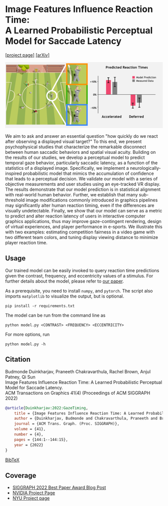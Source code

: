 # Image Features Influence Reaction Time:<br/>A Learned Probabilistic Perceptual Model for Saccade Latency

[\[project page\]](https://budmonde.com/projects/gaze-timing) [\[arXiv\]](https://arxiv.org/abs/2205.02437)

![](docs/teaser.png)

We aim to ask and answer an essential question "how quickly do we react after observing a displayed visual target?" To this end, we present psychophysical studies that characterize the remarkable disconnect between human saccadic behaviors and spatial visual acuity. Building on the results of our studies, we develop a perceptual model to predict temporal gaze behavior, particularly saccadic latency, as a function of the statistics of a displayed image. Specifically, we implement a neurologically-inspired probabilistic model that mimics the accumulation of confidence that leads to a perceptual decision. We validate our model with a series of objective measurements and user studies using an eye-tracked VR display. The results demonstrate that our model prediction is in statistical alignment with real-world human behavior. Further, we establish that many sub-threshold image modifications commonly introduced in graphics pipelines may significantly alter human reaction timing, even if the differences are visually undetectable. Finally, we show that our model can serve as a metric to predict and alter reaction latency of users in interactive computer graphics applications, thus may improve gaze-contingent rendering, design of virtual experiences, and player performance in e-sports. We illustrate this with two examples: estimating competition fairness in a video game with two different team colors, and tuning display viewing distance to minimize player reaction time.

## Usage

Our trained model can be easily invoked to query reaction time predictions given the contrast, frequency, and eccentricity values of a stimulus.
For further details about the model, please refer to [our paper](https://arxiv.org/abs/2205.02437).

As a prerequisite, you need to install `numpy`, and `pytorch`. The script also imports `matplotlib` to visualize the output, but is optional.

```shell
pip install -r requirements.txt
```

The model can be run from the command line as

```shell
python model.py <CONTRAST> <FREQUENCY> <ECCENTRICITY>
```

For more options, run

```shell
python model.py -h
```

## Citation

Budmonde Duinkharjav, Praneeth Chakravarthula, Rachel Brown, Anjul Patney, Qi Sun<br/>
Image Features Influence Reaction Time: A Learned Probabilistic Perceptual Model for Saccade Latency.<br/>
ACM Transactions on Graphics 41(4) (Proceedings of ACM SIGGRAPH 2022)

```bibtex
@article{Duinkharjav:2022:GazeTiming,
    title = {Image Features Influence Reaction Time: A Learned Probabilistic Perceptual Model for Saccade Latency},
    author = {Duinkharjav, Budmonde and Chakravarthula, Praneeth and Brown, Rachel and Patney, Anjul and Sun, Qi},
    journal = {ACM Trans. Graph. (Proc. SIGGRAPH)},
    volume = {41},
    number = {4},
    pages = {144:1--144:15},
    year = {2022}
}
```

[BibTeX](docs/gaze-timing.bib)

## Coverage

- [SIGGRAPH 2022 Best Paper Award Blog Post](https://blog.siggraph.org/2022/07/siggraph-2022-technical-papers-awards-best-papers-and-honorable-mentions.html/)
- [NVIDIA Project Page](https://research.nvidia.com/publication/2022-08_image-features-influence-reaction-time-learned-probabilistic-perceptual-model)
- [NYU Project page](https://www.immersivecomputinglab.org/publication/image-features-influence-reaction-time-a-learned-probabilistic-perceptual-model-for-saccade-latency/)
